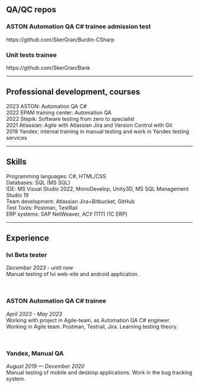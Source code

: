 <h2>QA/QC repos</h2>
<h3>ASTON Automation QA C# trainee admission test</h3>
<p>https://github.com/SkerGran/Burdin-CSharp</p>
<h3>Unit tests trainee</h3>
<p>https://github.com/SkerGran/Bank</p>
<hr>
<h2>Professional development, courses</h2>
<p>2023 ASTON: Automation QA C#<br/>
2022 EPAM training center: Automation QA<br/>
2022 Stepik: Software testing from zero to specialist<br/>
2021 Atlassian: Agile with Atlassian Jira and Version Control with Git<br/>
2019 Yandex: internal training in manual testing and work in Yandex testing services</p>
<hr>
<h2>Skills</h2>
<p>Programming languages: C#, HTML/CSS<br/>
Databases: SQL (MS SQL)<br/>
IDE: MS Visual Studio 2022, MonoDevelop, Unity3D, MS SQL Management Studio 19<br/>
Team development: Atlassian Jira+Bitbucket, GitHub<br/>
Test Tools: Postman, TestRail<br/>
ERP systems: SAP NetWeaver, АСУ ПТП (1С ERP)</p>
<hr>
<h2>Experience</h2>
<h3>Ivi Beta tester</h3>
<p><i>December 2023 - until now</i><br/>
Manual testing of Ivi web-site and android application.</p>
<br/>
<h3>ASTON Automation QA C# trainee</h3>
<p><i>April 2023 - May 2023</i><br/>
Working with project in Agile-team, as Automation QA C# engineer.<br/>
Working in Agile team. Postman, Testrail, Jira. Learning testing theory.</p>
<br/>
<h3>Yandex, Manual QA</h3>
<p><i>August 2019 — December 2020</i><br/>
Manual testing of mobile and desktop applications. Work in the bug tracking system.</p>
